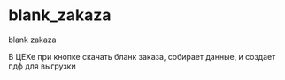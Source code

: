 # blank_zakaza
blank zakaza


В ЦЕХе при кнопке скачать бланк заказа,
собирает данные, и создает пдф для выгрузки
